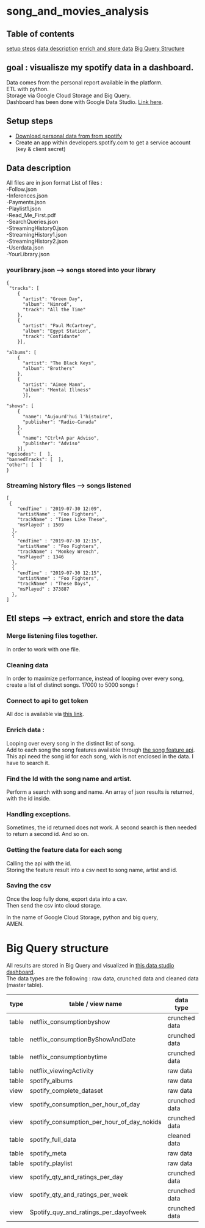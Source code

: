 # song_and_movies_analysis

## Table of contents
[setup steps](https://github.com/ykerveant/song_and_movies_analysis#setup-steps)
[data description](https://github.com/ykerveant/song_and_movies_analysis#data-description)
[enrich and store data](https://github.com/ykerveant/song_and_movies_analysis#etl-steps----extract-enrich-and-store-the-data)
[Big Query Structure](https://github.com/ykerveant/song_and_movies_analysis#big-query-structure)

## goal : visualisze my spotify data in a dashboard.
Data comes from the personal report available in the platform.  
ETL with python.  
Storage via Google Cloud Storage and Big Query.  
Dashboard  has been done with Google Data Studio. [Link here](https://datastudio.google.com/s/vwVPoXiG1iY).

## Setup steps
  - [Download personal data from from spotify](https://support.spotify.com/us/article/data-rights-and-privacy-settings/)
  - Create an app within developers.spotify.com to get a service account (key & client secret)

## Data description
All files are in json format
List of files :  
-Follow.json  
-Inferences.json  
-Payments.json  
-Playlist1.json  
-Read_Me_First.pdf  
-SearchQueries.json  
-StreamingHistory0.json  
-StreamingHistory1.json  
-StreamingHistory2.json  
-Userdata.json  
-YourLibrary.json  

### yourlibrary.json --> songs stored into your library
```
{  
 "tracks": [  
    {  
      "artist": "Green Day",  
      "album": "Nimrod",  
      "track": "All the Time"  
    },   
    {  
      "artist": "Paul McCartney",  
      "album": "Egypt Station",  
      "track": "Confidante"  
    }],  

"albums": [
    {
      "artist": "The Black Keys",
      "album": "Brothers"
    },
    {
      "artist": "Aimee Mann",
      "album": "Mental Illness"
      }],

"shows": [
    {
      "name": "Aujourd'hui l'histoire",
      "publisher": "Radio-Canada"
    },
    {
      "name": "Ctrl+A par Adviso",
      "publisher": "Adviso"
    }],
"episodes": [  ],
"bannedTracks": [  ],
"other": [  ]
}
```
### Streaming history files --> songs listened
```
[
 {
    "endTime" : "2019-07-30 12:09",
    "artistName" : "Foo Fighters",
    "trackName" : "Times Like These",
    "msPlayed" : 1509
  },
  {
    "endTime" : "2019-07-30 12:15",
    "artistName" : "Foo Fighters",
    "trackName" : "Monkey Wrench",
    "msPlayed" : 1346
  },
  {
    "endTime" : "2019-07-30 12:15",
    "artistName" : "Foo Fighters",
    "trackName" : "These Days",
    "msPlayed" : 373887
  },
]
```

## Etl steps --> extract, enrich and store the data

### Merge listening files together.
In order to work with one file.

### Cleaning data
In order to maximize performance, instead of looping over every song, create a list of distinct songs. 17000 to 5000 songs ! 

### Connect to api to get token
All doc is available via [this link](https://developer.spotify.com/documentation/general/guides/authorization-guide/).

### Enrich data : 
Looping over every song in the distinct list of song.  
Add to each song the song features available through [the song feature api](https://developer.spotify.com/documentation/web-api/reference/tracks/get-audio-features/).  
This api need the song id for each song, wich is not enclosed in the data. I have to search it.  

### Find the Id with the song name and artist.
Perform a search with song and name. An array of json results is returned, with the id inside.  

### Handling exceptions.
Sometimes, the id returned does not work. A second search is then needed to return a second id. And so on.  

### Getting the feature data for each song
Calling the api with the id.  
Storing the feature result into a csv next to song name, artist and id.  

### Saving the csv
Once the loop fully done, export data into  a csv.  
Then send the csv into cloud storage.  

In the name of Google Cloud Storage, python and big query,  
AMEN.

# Big Query structure

All results are stored in Big Query and visualized in [this data studio dashboard](https://datastudio.google.com/s/vwVPoXiG1iY).  
The data types are the following : raw data, crunched data and cleaned data (master table).

|type  | table / view name                          | data type           |
|----- |--------------------------------------------|---------------------|
|table | netflix_consumptionbyshow                  | crunched data       |
|table | netflix_consumptionByShowAndDate           | crunched data       |
|table | netflix_consumptionbytime                  | crunched data       |
|table | netflix_viewingActivity                    | raw data            |
|table | spotify_albums                             | raw data            |
|view  | spotify_complete_dataset                   | raw data            |
|view  | spotify_consumption_per_hour_of_day        | crunched data       |
|view  | spotify_consumption_per_hour_of_day_nokids | crunched data       |
|table | spotify_full_data                          | cleaned data        |
|table | spotify_meta                               | raw data            |
|table | spotify_playlist                           | raw data            |
|view  | spotify_qty_and_ratings_per_day            | crunched data       |
|view  | spotify_qty_and_ratings_per_week           | crunched data       |
|view  | Spotify_quy_and_ratings_per_dayofweek      | crunched data       |
